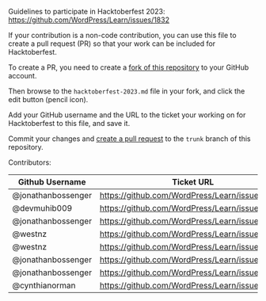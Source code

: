 Guidelines to participate in Hacktoberfest 2023: https://github.com/WordPress/Learn/issues/1832

If your contribution is a non-code contribution, you can use this file to create a pull request (PR) so that your work can be included for Hacktoberfest.

To create a PR, you need to create a [fork of this repository](https://docs.github.com/en/get-started/quickstart/fork-a-repo) to your GitHub account.

Then browse to the `hacktoberfest-2023.md` file in your fork, and click the edit button (pencil icon).

Add your GitHub username and the URL to the ticket your working on for Hacktoberfest to this file, and save it.

Commit your changes and [create a pull request](https://docs.github.com/en/get-started/quickstart/creating-a-pull-request) to the `trunk` branch of this repository.

Contributors:

| Github Username | Ticket URL|
|-----------------|-----------|
| @jonathanbossenger | https://github.com/WordPress/Learn/issues/806 |
| @devmuhib009 | https://github.com/WordPress/Learn/issues/1882 |
| @jonathanbossenger | https://github.com/WordPress/Learn/issues/1893 |
| @westnz| https://github.com/WordPress/Learn/issues/455 |
| @westnz | https://github.com/WordPress/Learn/issues/1896 |
| @jonathanbossenger | https://github.com/WordPress/Learn/issues/1913 |
| @jonathanbossenger | https://github.com/WordPress/Learn/issues/1867 |
| @cynthianorman | https://github.com/WordPress/Learn/issues/1874 |
